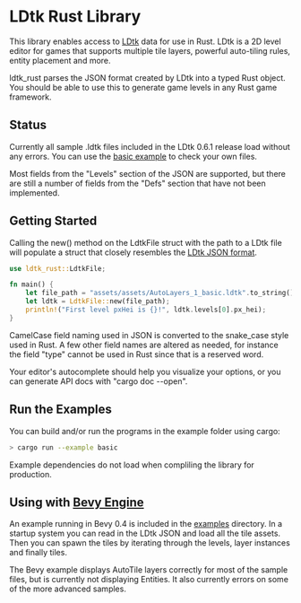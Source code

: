 # LDtk Rust Library

This library enables access to [LDtk](https://ldtk.io) data for use in Rust.
LDtk is a 2D level editor for games that supports multiple tile layers, powerful
auto-tiling rules, entity placement and more.

ldtk_rust parses the JSON format created by LDtk into a typed Rust object.
You should be able to use this to generate game levels in any Rust game framework.

## Status

Currently all sample .ldtk files included in the LDtk 0.6.1 release load without
any errors. You can use the [basic example](examples/basic.rs) to check your own
files.

Most fields from the "Levels" section of the JSON are supported, but there are still
a number of fields from the "Defs" section that have not been implemented.

## Getting Started

Calling the new() method on the LdtkFile struct with the path to a LDtk file will
populate a struct that closely resembles the [LDtk JSON format](https://ldtk.io/json/).

```rust
use ldtk_rust::LdtkFile;

fn main() {
    let file_path = "assets/assets/AutoLayers_1_basic.ldtk".to_string();
    let ldtk = LdtkFile::new(file_path);
    println!("First level pxHei is {}!", ldtk.levels[0].px_hei);
}
```

CamelCase field naming used in JSON is converted to the snake_case style used in Rust.
A few other field names are altered as needed, for instance the field "type" cannot be
used in Rust since that is a reserved word.

Your editor's autocomplete should help you visualize your options, or you can generate
API docs with "cargo doc --open".

## Run the Examples

You can build and/or run the programs in the example folder using cargo:

```bash
> cargo run --example basic
```

Example dependencies do not load when compliling the library for production.

## Using with [Bevy Engine](https://bevyengine.org/)

An example running in Bevy 0.4 is included in the [examples](examples/) directory.
In a startup system you can read in the LDtk JSON and load all the tile assets. Then
you can spawn the tiles by iterating through the levels, layer instances and finally
tiles.

The Bevy example displays AutoTile layers correctly for most of the sample files, but
is currently not displaying Entities. It also currently errors on some of the more
advanced samples.

